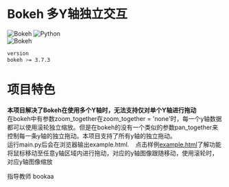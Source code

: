 # Bokeh 多Y轴独立交互
![Bokeh](https://static.bokeh.org/logos/logotype.svg) 
![Python](https://img.shields.io/badge/Python-3.13.5-blue.svg)  
![Bokeh](https://img.shields.io/badge/Bokeh-3.7.3-orange.svg) 
```bash
version
bokeh >= 3.7.3
```
# 项目特色  
**本项目解决了Bokeh在使用多个Y轴时，无法支持仅对单个Y轴进行拖动**  
在bokeh中有参数zoom_together在zoom_together = 'none'时，每一个y轴数据都可以使用滚轮独立缩放。但是在bokeh的没有一个类似的参数pan_together来控制每一条y轴的独立拖动。本项目支持了所有y轴的独立拖动。  
运行main.py后会在浏览器输出example.html. $\; \;$   点击样例[example.html](https://chenlingyu59-jpg.github.io/bokeh_Independent_axis_panning/example.html)了解功能  
将鼠标移动至任意y轴区域内进行拖动，对应的y轴图像跟随移动，使用滚轮时，对应y轴图像缩放  

指导教师 bookaa

















































